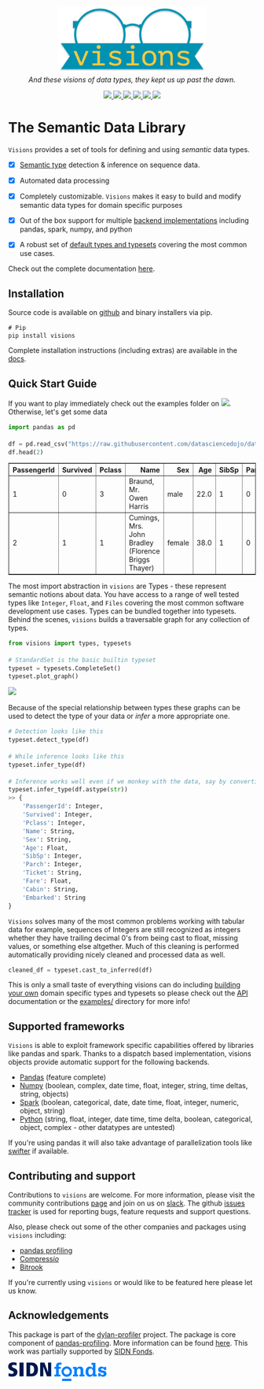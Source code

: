 <div align="center">
  <img src="images/visions.png" width="300px"><br>
  <i>And these visions of data types, they kept us up past the dawn.</i> 
</div>

<p align="center">
  <a href="https://pypi.org/project/visions/">
    <img src="https://pepy.tech/badge/visions" />
  </a>
  <a href="https://pypi.org/project/visions/">
    <img src="https://pepy.tech/badge/visions/month" />
  </a>
  <a href="https://pypi.org/project/visions/">
    <img src="https://img.shields.io/pypi/pyversions/visions" />
  </a>
  <a href="https://pypi.org/project/visions/">
    <img src="https://badge.fury.io/py/visions.svg" />
  </a>
  <a href="https://doi.org/10.21105/joss.02145">
    <img src="https://joss.theoj.org/papers/10.21105/joss.02145/status.svg" />
  </a>
  <a href="https://mybinder.org/v2/gh/dylan-profiler/visions/master">
    <img src="https://mybinder.org/badge_logo.svg" />
  </a>
</p>

# The Semantic Data Library

``Visions`` provides a set of tools for defining and using *semantic* data types.

- [x] [Semantic type](https://dylan-profiler.github.io/visions/visions/getting_started/concepts.html#types) detection &
  inference on sequence data.

- [x] Automated data processing

- [x] Completely customizable. `Visions` makes it easy to build and modify semantic data types for domain specific
  purposes

- [x] Out of the box support for
  multiple [backend implementations](https://github.com/dylan-profiler/visions#supported-frameworks) including pandas,
  spark, numpy, and python

- [x] A robust set
  of [default types and typesets](https://dylan-profiler.github.io/visions/visions/getting_started/usage/defaults.html)
  covering the most common use cases.

Check out the complete
documentation [here](https://dylan-profiler.github.io/visions/visions/getting_started/introduction.html).

## Installation

Source code is available on [github](https://github.com/dylan-profiler/visions) and binary installers via pip.

```
# Pip
pip install visions
```

Complete installation instructions (including extras) are available in
the [docs](https://dylan-profiler.github.io/visions/visions/getting_started/installation.html).

## Quick Start Guide

If you want to play immediately check out the examples folder
on [![](https://mybinder.org/badge_logo.svg)](https://mybinder.org/v2/gh/dylan-profiler/visions/master). Otherwise,
let's get some data

```python
import pandas as pd

df = pd.read_csv("https://raw.githubusercontent.com/datasciencedojo/datasets/master/titanic.csv")
df.head(2)
```

<table border="1" class="dataframe">
  <thead>
    <tr style="text-align: right;">
      <th>PassengerId</th>
      <th>Survived</th>
      <th>Pclass</th>
      <th>Name</th>
      <th>Sex</th>
      <th>Age</th>
      <th>SibSp</th>
      <th>Parch</th>
      <th>Ticket</th>
      <th>Fare</th>
      <th>Cabin</th>
      <th>Embarked</th>
    </tr>
  </thead>
  <tbody>
    <tr>
      <td>1</td>
      <td>0</td>
      <td>3</td>
      <td>Braund, Mr. Owen Harris</td>
      <td>male</td>
      <td>22.0</td>
      <td>1</td>
      <td>0</td>
      <td>A/5 21171</td>
      <td>7.2500</td>
      <td>NaN</td>
      <td>S</td>
    </tr>
    <tr>
      <td>2</td>
      <td>1</td>
      <td>1</td>
      <td>Cumings, Mrs. John Bradley (Florence Briggs Thayer)</td>
      <td>female</td>
      <td>38.0</td>
      <td>1</td>
      <td>0</td>
      <td>PC 17599</td>
      <td>71.2833</td>
      <td>C85</td>
      <td>C</td>
    </tr>
  </tbody>
</table>

The most import abstraction in `visions` are Types - these represent semantic notions about data. You have access to a
range of well tested types like `Integer`, `Float`, and `Files` covering the most common software development use cases.
Types can be bundled together into typesets. Behind the scenes, `visions` builds a traversable graph for any collection
of types.

```python
from visions import types, typesets

# StandardSet is the basic builtin typeset
typeset = typesets.CompleteSet()
typeset.plot_graph()
```

![](https://dylan-profiler.github.io/visions/_images/typeset_complete_base.svg)

Because of the special relationship between types these graphs can be used to detect the type of your data or _infer_ a
more appropriate one.

```python
# Detection looks like this
typeset.detect_type(df)

# While inference looks like this
typeset.infer_type(df)

# Inference works well even if we monkey with the data, say by converting everything to strings
typeset.infer_type(df.astype(str))
>> {
    'PassengerId': Integer,
    'Survived': Integer,
    'Pclass': Integer,
    'Name': String,
    'Sex': String,
    'Age': Float,
    'SibSp': Integer,
    'Parch': Integer,
    'Ticket': String,
    'Fare': Float,
    'Cabin': String,
    'Embarked': String
}
```

`Visions` solves many of the most common problems working with tabular data for example, sequences of Integers are still
recognized as integers whether they have trailing decimal 0's from being cast to float, missing values, or something
else altgether. Much of this cleaning is performed automatically providing nicely cleaned and processed data as well.

```python
cleaned_df = typeset.cast_to_inferred(df)
```

This is only a small taste of everything visions can do
including [building your own](https://dylan-profiler.github.io/visions/visions/getting_started/extending.html) domain
specific types and typesets so please check out the [API](https://dylan-profiler.github.io/visions/visions/api.html)
documentation or the [examples/](https://github.com/dylan-profiler/visions/tree/develop/examples) directory for more
info!

## Supported frameworks

`Visions` is able to exploit framework specific capabilities offered by libraries like pandas and spark. Thanks to a
dispatch based implementation, visions objects provide automatic support for the following backends.

- [Pandas](https://github.com/pandas-dev/pandas) (feature complete)
- [Numpy](https://github.com/numpy/numpy) (boolean, complex, date time, float, integer, string, time deltas, string,
  objects)
- [Spark](https://github.com/apache/spark) (boolean, categorical, date, date time, float, integer, numeric, object,
  string)
- [Python](https://docs.python.org/3/library/stdtypes.html#sequence-types-list-tuple-range) (string, float, integer,
  date time, time delta, boolean, categorical, object, complex - other datatypes are untested)

If you're using pandas it will also take advantage of parallelization tools like
[swifter](https://github.com/jmcarpenter2/swifter) if available.

## Contributing and support

Contributions to `visions` are welcome. For more information, please visit the community
contributions [page](https://dylan-profiler.github.io/visions/visions/contributing/contributing.html) and join on us
on [slack](https://join.slack.com/t/dylan-profiling/shared_invite/zt-11c9blvpt-AqxXD5AMS9Q6CO7UUm~cRw). The
github [issues tracker](https://github.com/dylan-profiler/visions/issues/new/choose) is used for reporting bugs, feature
requests and support questions.

Also, please check out some of the other companies and packages using `visions` including:

* [pandas profiling](https://github.com/pandas-profiling/pandas-profiling)
* [Compress*io*](https://github.com/dylan-profiler/compressio)
* [Bitrook](https://www.bitrook.com/)

If you're currently using `visions` or would like to be featured here please let us know.

## Acknowledgements

This package is part of the [dylan-profiler](https://github.com/dylan-profiler)  project. The package is core component
of [pandas-profiling](https://github.com/pandas-profiling/pandas-profiling). More information can be
found [here](https://dylan-profiler.github.io/visions/visions/background/about.html>). This work was partially supported
by [SIDN Fonds](https://www.sidnfonds.nl/projecten/dylan-data-analysis-leveraging-automatisation).

![](https://github.com/dylan-profiler/visions/raw/master/images/SIDNfonds.png)
